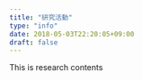 ```yaml
---
title: "研究活動"
type: "info"
date: 2018-05-03T22:20:05+09:00
draft: false
---
```


This is research contents